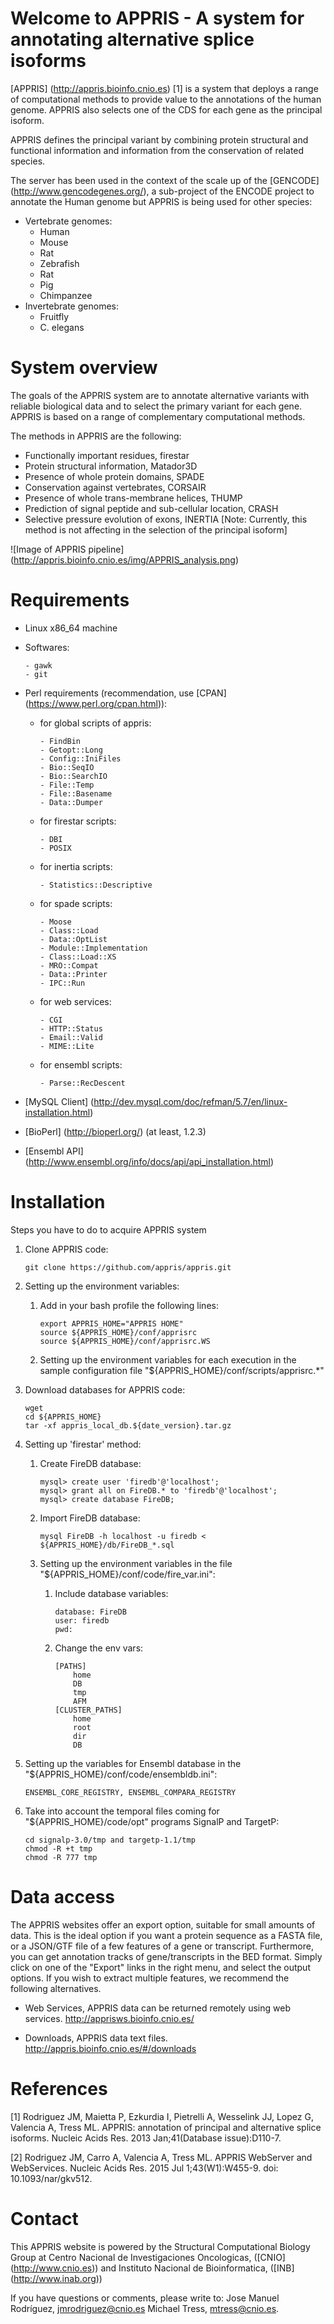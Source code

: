 Welcome to APPRIS - A system for annotating alternative splice isoforms
=======================================================================
[APPRIS] (http://appris.bioinfo.cnio.es) [1] is a system that deploys a range of computational methods to provide value to the annotations of the human genome. APPRIS also selects one of the CDS for each gene as the principal isoform.

APPRIS defines the principal variant by combining protein structural and functional information and information from the conservation of related species.

The server has been used in the context of the scale up of the [GENCODE] (http://www.gencodegenes.org/), a sub-project of the ENCODE project to annotate the Human genome but APPRIS is being used for other species:
  * Vertebrate genomes:
	  * Human
	  * Mouse
	  * Rat
	  * Zebrafish
	  * Rat
	  * Pig
	  * Chimpanzee
  * Invertebrate genomes:
  	  * Fruitfly
  	  * C. elegans  	


System overview
===============
The goals of the APPRIS system are to annotate alternative variants with reliable biological data and to select the primary variant for each gene. APPRIS is based on a range of complementary computational methods.

The methods in APPRIS are the following:
  * Functionally important residues, firestar
  * Protein structural information, Matador3D
  * Presence of whole protein domains, SPADE
  * Conservation against vertebrates, CORSAIR
  * Presence of whole trans-membrane helices, THUMP
  * Prediction of signal peptide and sub-cellular location, CRASH
  * Selective pressure evolution of exons, INERTIA [Note: Currently, this method is not affecting in the selection of the principal isoform]

![Image of APPRIS pipeline] (http://appris.bioinfo.cnio.es/img/APPRIS_analysis.png)


Requirements
============

- Linux x86_64 machine

- Softwares:
  	```
	- gawk
	- git
	```
	
- Perl requirements (recommendation, use [CPAN] (https://www.perl.org/cpan.html)):

  * for global scripts of appris:
	```
	- FindBin
	- Getopt::Long
	- Config::IniFiles
	- Bio::SeqIO
	- Bio::SearchIO
	- File::Temp
	- File::Basename
	- Data::Dumper
	```

  * for firestar scripts:
  	```
	- DBI
	- POSIX
	```

  * for inertia scripts:
  	```
	- Statistics::Descriptive
	```

  * for spade scripts:
  	```
	- Moose
	- Class::Load
	- Data::OptList
	- Module::Implementation
	- Class::Load::XS
	- MRO::Compat
	- Data::Printer
	- IPC::Run
	```
	
  * for web services:
  	```
	- CGI
	- HTTP::Status
	- Email::Valid
	- MIME::Lite
	```
	
  * for ensembl scripts:
  	```
	- Parse::RecDescent
	```

- [MySQL Client] (http://dev.mysql.com/doc/refman/5.7/en/linux-installation.html)

- [BioPerl] (http://bioperl.org/) (at least, 1.2.3)

- [Ensembl API] (http://www.ensembl.org/info/docs/api/api_installation.html)

	
Installation
============

Steps you have to do to acquire APPRIS system

1. Clone APPRIS code:
	```
	git clone https://github.com/appris/appris.git
	```
	
2. Setting up the environment variables:

	1. Add in your bash profile the following lines:
		```  
		export APPRIS_HOME="APPRIS HOME"
		source ${APPRIS_HOME}/conf/apprisrc
		source ${APPRIS_HOME}/conf/apprisrc.WS
		```
				
	2. Setting up the environment variables for each execution in the sample configuration file "${APPRIS_HOME}/conf/scripts/apprisrc.*"

3. Download databases for APPRIS code:
	```
	wget 
	cd ${APPRIS_HOME}
	tar -xf appris_local_db.${date_version}.tar.gz 
	```
	
4. Setting up 'firestar' method:

	1. Create FireDB database:
		```
		mysql> create user 'firedb'@'localhost';
		mysql> grant all on FireDB.* to 'firedb'@'localhost';
		mysql> create database FireDB;
		```
		
	2. Import FireDB database:
		```
		mysql FireDB -h localhost -u firedb < ${APPRIS_HOME}/db/FireDB_*.sql
		```
		
	3. Setting up the environment variables in the file "${APPRIS_HOME}/conf/code/fire_var.ini":

		1. Include database variables:
			```
			database: FireDB
			user: firedb
			pwd:
			```
			
		2. Change the env vars:
			```
			[PATHS]
				home
				DB
				tmp
				AFM
			[CLUSTER_PATHS]
				home
				root
				dir
				DB
			```
						
5. Setting up the variables for Ensembl database in the "${APPRIS_HOME}/conf/code/ensembldb.ini":
	```
	ENSEMBL_CORE_REGISTRY, ENSEMBL_COMPARA_REGISTRY
	```
				
6. Take into account the temporal files coming for "${APPRIS_HOME}/code/opt" programs SignalP and TargetP:
	```
	cd signalp-3.0/tmp and targetp-1.1/tmp
	chmod -R +t tmp
	chmod -R 777 tmp
	```


Data access
===========
The APPRIS websites offer an export option, suitable for small amounts of data. This is the ideal option if you want a protein sequence as a FASTA file, or a JSON/GTF file of a few features of a gene or transcript. Furthermore, you can get annotation tracks of gene/transcripts in the BED format. Simply click on one of the "Export" links in the right menu, and select the output options. If you wish to extract multiple features, we recommend the following alternatives.

  * Web Services, APPRIS data can be returned remotely using web services.
  http://apprisws.bioinfo.cnio.es/

  * Downloads, APPRIS data text files.
  http://appris.bioinfo.cnio.es/#/downloads


References
==========
[1] Rodriguez JM, Maietta P, Ezkurdia I, Pietrelli A, Wesselink JJ, Lopez G, Valencia A, Tress ML.
APPRIS: annotation of principal and alternative splice isoforms. 
Nucleic Acids Res. 2013 Jan;41(Database issue):D110-7.

[2] Rodriguez JM, Carro A, Valencia A, Tress ML. APPRIS WebServer and WebServices.
Nucleic Acids Res. 2015 Jul 1;43(W1):W455-9. doi: 10.1093/nar/gkv512.


Contact
=======
This APPRIS website is powered by the Structural Computational Biology Group at
	Centro Nacional de Investigaciones Oncologicas, ([CNIO] (http://www.cnio.es))
		and
	Instituto Nacional de Bioinformatica, ([INB] (http://www.inab.org))

If you have questions or comments, please write to:
	Jose Manuel Rodríguez, jmrodriguez@cnio.es
	Michael Tress, mtress@cnio.es.

		
